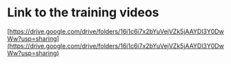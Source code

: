 # Link to the training videos

[https://drive.google.com/drive/folders/16i1c6i7x2bYuVejVZk5jAAYDl3Y0DwWw?usp=sharing](https://drive.google.com/drive/folders/16i1c6i7x2bYuVejVZk5jAAYDl3Y0DwWw?usp=sharing)
